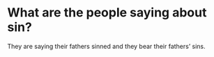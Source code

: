# What are the people saying about sin?

They are saying their fathers sinned and they bear their fathers’ sins.
